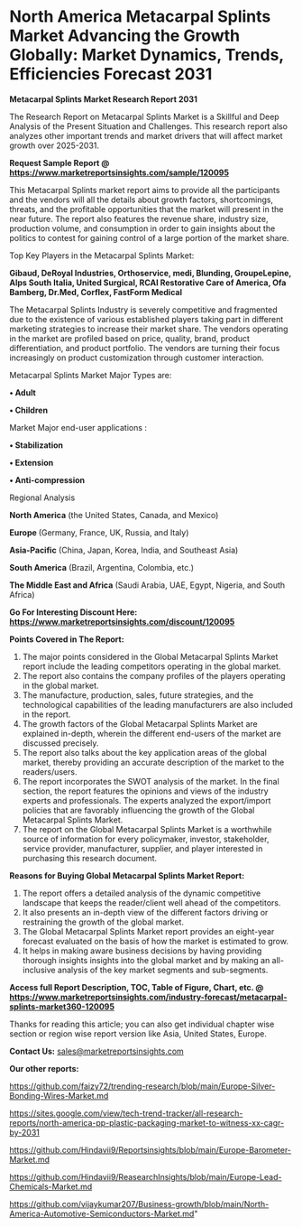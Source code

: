 # North America Metacarpal Splints Market Advancing the Growth Globally: Market Dynamics, Trends, Efficiencies Forecast 2031

<strong>Metacarpal Splints Market Research Report 2031</strong>

The Research Report on Metacarpal Splints Market is a Skillful and Deep Analysis of the Present Situation and Challenges. This research report also analyzes other important trends and market drivers that will affect market growth over 2025-2031.

<strong>Request Sample Report @ <a href=https://www.marketreportsinsights.com/sample/120095>https://www.marketreportsinsights.com/sample/120095</a></strong>

This Metacarpal Splints market report aims to provide all the participants and the vendors will all the details about growth factors, shortcomings, threats, and the profitable opportunities that the market will present in the near future. The report also features the revenue share, industry size, production volume, and consumption in order to gain insights about the politics to contest for gaining control of a large portion of the market share.

Top Key Players in the Metacarpal Splints Market:

<strong>Gibaud, DeRoyal Industries, Orthoservice, medi, Blunding, GroupeLepine, Alps South Italia, United Surgical, RCAI Restorative Care of America, Ofa Bamberg, Dr.Med, Corflex, FastForm Medical</strong>

The Metacarpal Splints Industry is severely competitive and fragmented due to the existence of various established players taking part in different marketing strategies to increase their market share. The vendors operating in the market are profiled based on price, quality, brand, product differentiation, and product portfolio. The vendors are turning their focus increasingly on product customization through customer interaction.

Metacarpal Splints Market Major Types are:

<strong>• Adult

• Children</strong>

Market Major end-user applications :

<strong>• Stabilization

• Extension

• Anti-compression</strong>

Regional Analysis

</u><strong><b>North America</b></strong> (the United States, Canada, and Mexico)

<strong><b>Europe </b></strong>(Germany, France, UK, Russia, and Italy)

<strong><b>Asia-Pacific</b></strong> (China, Japan, Korea, India, and Southeast Asia)

<strong><b>South America</b></strong> (Brazil, Argentina, Colombia, etc.)

<strong><b>The Middle East and Africa</b></strong> (Saudi Arabia, UAE, Egypt, Nigeria, and South Africa)

<strong>Go For Interesting Discount Here: <a href=https://www.marketreportsinsights.com/discount/120095>https://www.marketreportsinsights.com/discount/120095</a></strong>

<strong>Points Covered in The Report:</strong>
<ol>
  <li>The major points considered in the Global Metacarpal Splints Market report include the leading competitors operating in the global market.</li>
  <li>The report also contains the company profiles of the players operating in the global market.</li>
  <li>The manufacture, production, sales, future strategies, and the technological capabilities of the leading manufacturers are also included in the report.</li>
  <li>The growth factors of the Global Metacarpal Splints Market are explained in-depth, wherein the different end-users of the market are discussed precisely.</li>
  <li>The report also talks about the key application areas of the global market, thereby providing an accurate description of the market to the readers/users.</li>
  <li>The report incorporates the SWOT analysis of the market. In the final section, the report features the opinions and views of the industry experts and professionals. The experts analyzed the export/import policies that are favorably influencing the growth of the Global Metacarpal Splints Market.</li>
  <li>The report on the Global Metacarpal Splints Market is a worthwhile source of information for every policymaker, investor, stakeholder, service provider, manufacturer, supplier, and player interested in purchasing this research document.</li>
</ol>
<strong>Reasons for Buying Global Metacarpal Splints Market Report:</strong>

<ol>
  <li>The report offers a detailed analysis of the dynamic competitive landscape that keeps the reader/client well ahead of the competitors.</li>
  <li>It also presents an in-depth view of the different factors driving or restraining the growth of the global market.</li>
  <li>The Global Metacarpal Splints Market report provides an eight-year forecast evaluated on the basis of how the market is estimated to grow.</li>
  <li>It helps in making aware business decisions by having providing thorough insights insights into the global market and by making an all-inclusive analysis of the key market segments and sub-segments.</li>
</ol>
<strong>Access full Report Description, TOC, Table of Figure, Chart, etc. @ <a href=https://www.marketreportsinsights.com/industry-forecast/metacarpal-splints-market360-120095>https://www.marketreportsinsights.com/industry-forecast/metacarpal-splints-market360-120095</a></strong>


Thanks for reading this article; you can also get individual chapter wise section or region wise report version like Asia, United States, Europe.

<strong>Contact Us:</strong>
sales@marketreportsinsights.com

<strong>Our other reports:</strong>

<a href=https://github.com/faizy72/trending-research/blob/main/Europe-Silver-Bonding-Wires-Market.md>https://github.com/faizy72/trending-research/blob/main/Europe-Silver-Bonding-Wires-Market.md</a>

<a href=https://sites.google.com/view/tech-trend-tracker/all-research-reports/north-america-pp-plastic-packaging-market-to-witness-xx-cagr-by-2031>https://sites.google.com/view/tech-trend-tracker/all-research-reports/north-america-pp-plastic-packaging-market-to-witness-xx-cagr-by-2031</a>

<a href=https://github.com/Hindavii9/Reportsinsights/blob/main/Europe-Barometer-Market.md>https://github.com/Hindavii9/Reportsinsights/blob/main/Europe-Barometer-Market.md</a>

<a href=https://github.com/Hindavii9/ReasearchInsights/blob/main/Europe-Lead-Chemicals-Market.md>https://github.com/Hindavii9/ReasearchInsights/blob/main/Europe-Lead-Chemicals-Market.md</a>

<a href=https://github.com/vijaykumar207/Business-growth/blob/main/North-America-Automotive-Semiconductors-Market.md>https://github.com/vijaykumar207/Business-growth/blob/main/North-America-Automotive-Semiconductors-Market.md</a>"
